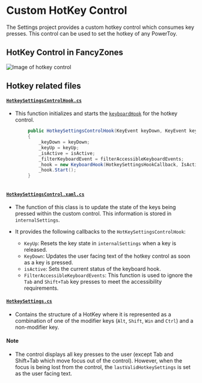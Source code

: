 # Custom HotKey Control

The Settings project provides a custom hotkey control which consumes key presses. This control can be used to set the hotkey of any PowerToy.

## HotKey Control in FancyZones
![Image of hotkey control](/doc/images/settingsv2/settingshotkeycontrol.png)

## Hotkey related files

#### [`HotkeySettingsControlHook.cs`](/src/settings-ui/Settings.UI.Library/HotkeySettingsControlHook.cs)

- This function initializes and starts the [`keyboardHook`](src/common/interop/KeyboardHook.cpp) for the hotkey control.

```csharp
        public HotkeySettingsControlHook(KeyEvent keyDown, KeyEvent keyUp, IsActive isActive, FilterAccessibleKeyboardEvents filterAccessibleKeyboardEvents)
        {
            _keyDown = keyDown;
            _keyUp = keyUp;
            _isActive = isActive;
            _filterKeyboardEvent = filterAccessibleKeyboardEvents;
            _hook = new KeyboardHook(HotkeySettingsHookCallback, IsActive, FilterKeyboardEvents);
            _hook.Start();
        }
        
```

#### [`HotkeySettingsControl.xaml.cs`](/src/settings-ui/Settings.UI/HotkeySettingsControl.xaml.cs)

- The function of this class is to update the state of the keys being pressed within the custom control. This information is stored in `internalSettings`.

- It provides the following callbacks to the `HotKeySettingsControlHook`:

    - `KeyUp`: Resets the key state in `internalSettings` when a key is released.
    - `KeyDown`: Updates the user facing text of the hotkey control as soon as a key is pressed.
    - `isActive`: Sets the current status of the keyboard hook.
    - `FilterAccessibleKeyboardEvents`: This function is used to ignore the `Tab` and `Shift+Tab` key presses to meet the accessibility requirements.

#### [`HotkeySettings.cs`](/src/settings-ui/Settings.UI.Library/HotkeySettings.cs)

- Contains the structure of a HotKey where it is represented as a combination of one of the modifier keys (`Alt`, `Shift`, `Win` and `Ctrl`) and a non-modifier key.

#### Note
- The control displays all key presses to the user (except Tab and Shift+Tab which move focus out of the control). However, when the focus is being lost from the control, the `lastValidHotkeySettings` is set as the user facing text.



